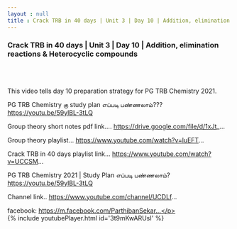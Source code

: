 ```yaml
---
layout : null
title : Crack TRB in 40 days | Unit 3 | Day 10 | Addition, elimination reactions & Heterocyclic compounds
---
```

<h3>Crack TRB in 40 days | Unit 3 | Day 10 | Addition, elimination reactions & Heterocyclic compounds</h3><br>
<br><p>This video tells day 10 preparation strategy for PG TRB Chemistry 2021.

PG TRB Chemistry கு study plan எப்படி பண்ணலாம்??? 
https://youtu.be/59ylBL-3tLQ

Group theory short notes pdf link....
https://drive.google.com/file/d/1xJt_...

Group theory playlist...
https://www.youtube.com/watch?v=luEFT...

Crack TRB in 40 days playlist link...
https://www.youtube.com/watch?v=UCCSM...

PG TRB Chemistry 2021 | Study Plan எப்படி பண்ணலாம்?
https://youtu.be/59ylBL-3tLQ

Channel link..
https://www.youtube.com/channel/UCDLf...

facebook: https://m.facebook.com/ParthibanSekar...</p><br>
{% include youtubePlayer.html id='3t9mKwARUsI' %}<br>